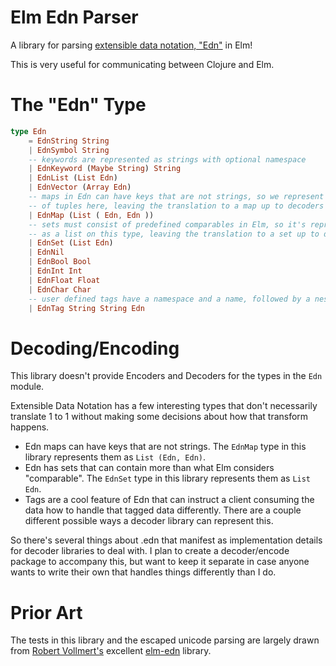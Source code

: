 # Elm Edn Parser

A library for parsing
[extensible data notation, "Edn"](https://github.com/edn-format/edn) in Elm!

This is very useful for communicating between Clojure and Elm.

# The "Edn" Type

```elm
type Edn
    = EdnString String
    | EdnSymbol String
    -- keywords are represented as strings with optional namespace
    | EdnKeyword (Maybe String) String
    | EdnList (List Edn)
    | EdnVector (Array Edn)
    -- maps in Edn can have keys that are not strings, so we represent them as a list
    -- of tuples here, leaving the translation to a map up to decoders
    | EdnMap (List ( Edn, Edn ))
    -- sets must consist of predefined comparables in Elm, so it's represented
    -- as a list on this type, leaving the translation to a set up to decoders
    | EdnSet (List Edn)
    | EdnNil
    | EdnBool Bool
    | EdnInt Int
    | EdnFloat Float
    | EdnChar Char
    -- user defined tags have a namespace and a name, followed by a nested edn value
    | EdnTag String String Edn
```

# Decoding/Encoding

This library doesn't provide Encoders and Decoders for the types in the `Edn` module.

Extensible Data Notation has a few interesting types that don't necessarily translate 1 to 1
without making some decisions about how that transform happens.

* Edn maps can have keys that are not strings. The `EdnMap` type in this library represents
them as `List (Edn, Edn)`.
* Edn has sets that can contain more than what Elm considers "comparable". The `EdnSet` type in this
library represents them as `List Edn`.
* Tags are a cool feature of Edn that can instruct a client consuming the data how to handle that
tagged data differently. There are a couple different possible ways a decoder library can 
represent this.

So there's several things about .edn that manifest as implementation details for decoder libraries
to deal with. I plan to create a decoder/encode package to accompany this, but want to keep it
separate in case anyone wants to write their own that handles things differently than I do.

# Prior Art

The tests in this library and the escaped unicode parsing are largely drawn from
[Robert Vollmert's](https://github.com/robx) excellent 
[elm-edn](https://github.com/robx/elm-edn) library.